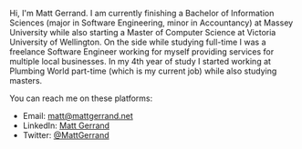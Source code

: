Hi, I'm Matt Gerrand. I am currently finishing a Bachelor of Information Sciences (major in Software Engineering, minor in Accountancy) at Massey University while also starting a Master of Computer Science at Victoria University of Wellington. On the side while studying full-time I was a freelance Software Engineer working for myself providing services for multiple local businesses. In my 4th year of study I started working at Plumbing World part-time (which is my current job) while also studying masters.

You can reach me on these platforms:
- Email: matt@mattgerrand.net
- LinkedIn: [Matt Gerrand](https://www.linkedin.com/in/mattgerrandnz/)
- Twitter: [@MattGerrand](https://twitter.com/MattGerrand)
